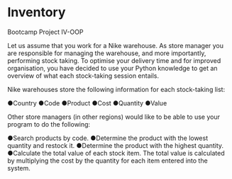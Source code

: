 # Inventory

Bootcamp Project IV-OOP

Let us assume that you work for a Nike warehouse. As store manager you are responsible for managing the warehouse, and more importantly, 
performing stock taking. To optimise your delivery time and for improved organisation, you have decided to use your Python knowledge to get 
an overview of what each stock-taking session entails.

Nike warehouses store the following information for each stock-taking list: 

●Country 
●Code 
●Product 
●Cost 
●Quantity 
●Value  

Other store managers (in other regions) would like to be able to use your program to do the following: 

●Search products by code. 
●Determine the product with the lowest quantity and restock it. 
●Determine the product with the highest quantity. 
●Calculate the total value of each stock item. The total value is calculated by multiplying the cost by the quantity for each item entered 
into the system.

